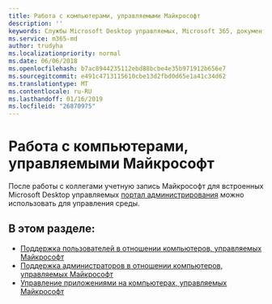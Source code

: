 ```yaml
---
title: Работа с компьютерами, управляемыми Майкрософт
description: ''
keywords: Службы Microsoft Desktop управляемых, Microsoft 365, документация
ms.service: m365-md
author: trudyha
ms.localizationpriority: normal
ms.date: 06/06/2018
ms.openlocfilehash: b7ac8944235112ebd88bcbe4e35b971912b656e7
ms.sourcegitcommit: e491c4713115610cbe13d2fbd0d65e1a41c34d62
ms.translationtype: MT
ms.contentlocale: ru-RU
ms.lasthandoff: 01/16/2019
ms.locfileid: "26870975"
---
```

# <a name="working-with-microsoft-managed-desktop"></a>Работа с компьютерами, управляемыми Майкрософт

После работы с коллегами учетную запись Майкрософт для встроенных Microsoft Desktop управляемых [портал администрирования](https://aka.ms/mmdportal) можно использовать для управления среды. 

## <a name="in-this-section"></a>В этом разделе:

- [Поддержка пользователей в отношении компьютеров, управляемых Майкрософт](end-user-support.md)
- [Поддержка администраторов в отношении компьютеров, управляемых Майкрософт](admin-support.md)
- [Управление приложениями на компьютерах, управляемых Майкрософт](manage-apps.md)
